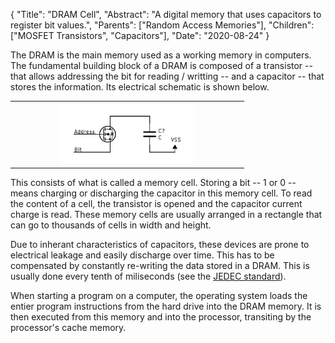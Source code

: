 {
    "Title": "DRAM Cell",
    "Abstract": "A digital memory that uses capacitors to register bit values.",
    "Parents": ["Random Access Memories"],
    "Children": ["MOSFET Transistors", "Capacitors"],
    "Date": "2020-08-24"
}

The DRAM is the main memory used as a working memory in computers. The fundamental building block of a DRAM is composed of a transistor -- that allows addressing the bit for reading / writting -- and a capacitor -- that stores the information. Its electrical schematic is shown below.

<table class="w3-center" width="100%">
	<tr><th>
		<img src="images/articles/DRAM.svg" class="w3-center" width="60%" />
	</th></tr>
</table>

This consists of what is called a memory cell. Storing a bit -- 1 or 0 -- means charging or discharging the capacitor in this memory cell. To read the content of a cell, the transistor is opened and the capacitor current charge is read. These memory cells are usually arranged in a rectangle that can go to thousands of cells in width and height.

Due to inherant characteristics of capacitors, these devices are prone to electrical leakage and easily discharge over time. This has to be compensated by constantly re-writing the data stored in a DRAM. This is usually done every tenth of miliseconds (see the <a href="https://www.jedec.org">JEDEC standard</a>). 

When starting a program on a computer, the operating system loads the entier program instructions from the hard drive into the DRAM memory. It is then executed from this memory and into the processor, transiting by the processor's cache memory. 